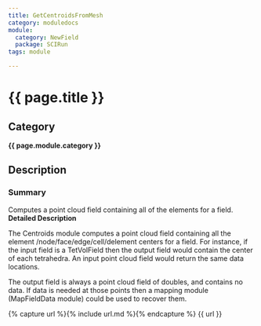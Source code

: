 ```yaml
---
title: GetCentroidsFromMesh
category: moduledocs
module:
  category: NewField
  package: SCIRun
tags: module

---
```


# {{ page.title }}

## Category

**{{ page.module.category }}**

## Description

### Summary

Computes a point cloud field containing all of the elements for a field.
**Detailed Description**

The Centroids module computes a point cloud field containing all the element /node/face/edge/cell/delement centers for a field. For instance, if the input field is a TetVolField then the output field would contain the center of each tetrahedra. An input point cloud field would return the same data locations.

The output field is always a point cloud field of doubles, and contains no data. If data is needed at those points then a mapping module (MapFieldData module) could be used to recover them.

{% capture url %}{% include url.md %}{% endcapture %}
{{ url }}
